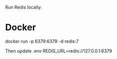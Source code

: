 Run Redis locally:
# Docker
docker run -p 6379:6379 -d redis:7

Then update .env REDIS_URL=redis://127.0.0.1:6379
